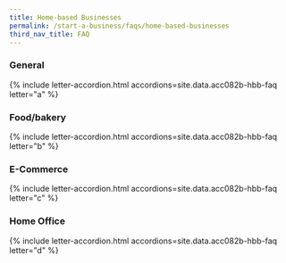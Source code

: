 ```yaml
---
title: Home-based Businesses
permalink: /start-a-business/faqs/home-based-businesses
third_nav_title: FAQ
---
```


### General

{% include letter-accordion.html accordions=site.data.acc082b-hbb-faq letter="a" %}

### Food/bakery

{% include letter-accordion.html accordions=site.data.acc082b-hbb-faq letter="b" %}

### E-Commerce

{% include letter-accordion.html accordions=site.data.acc082b-hbb-faq letter="c" %}

### Home Office

{% include letter-accordion.html accordions=site.data.acc082b-hbb-faq letter="d" %}